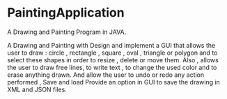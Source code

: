 # PaintingApplication
A Drawing and Painting Program in JAVA.

A Drawing and Painting with Design and implement a GUI that
allows the user to draw : circle , rectangle , square , oval , triangle or polygon and to select these shapes in order to resize , delete or move them.
Also , allows the user to draw free lines, to write text , to change the used color and to erase anything drawn.
And allow the user to undo or redo any action performed ,
Save and load Provide an option in GUI to save the drawing in XML and JSON files.
